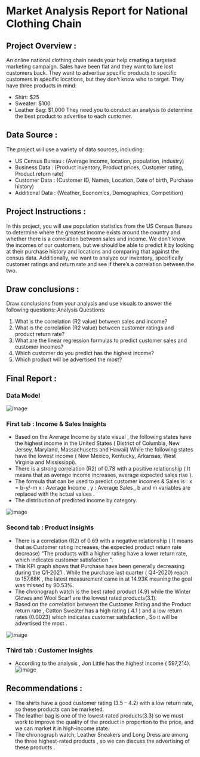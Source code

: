 # Market Analysis Report for National Clothing Chain

## Project Overview :
An online national clothing chain needs your help creating a targeted marketing campaign. Sales have been flat and they want to lure lost customers back. They want to advertise specific products to specific customers in specific locations, but they don’t know who to target. They have three products in mind:
 * Shirt: $25
 * Sweater: $100
 * Leather Bag: $1,000
They need you to conduct an analysis to determine the best product to advertise to each customer.

## Data Source :
The project will use a variety of data sources, including:
 * US Census Bureau : (Average income, location, population, industry)
 * Business Data : (Product inventory, Product prices, Customer rating, Product return rate)
 * Customer Data : (Customer ID, Names, Location, Date of birth, Purchase history)
 * Additional Data : (Weather, Economics, Demographics, Competition)

## Project Instructions :
In this project, you will use population statistics from the US Census Bureau to determine where the greatest income exists around the country and whether there is a correlation between sales and income. We don’t know the incomes of our customers, but we should be able to predict it by looking at their purchase history and locations and comparing that against the census data. Additionally, we want to analyze our inventory, specifically customer ratings and return rate and see if there’s a correlation between the two.

## Draw conclusions :
Draw conclusions from your analysis and use visuals to answer the following questions:
Analysis Questions:
  1. What is the correlation (R2 value) between sales and income?
  2. What is the correlation (R2 value) between customer ratings and product return rate?
  3. What are the linear regression formulas to predict customer sales and customer incomes?
  4. Which customer do you predict has the highest income?
  5. Which product will be advertised the most?

## Final Report :

 ### Data Model 
![image](https://github.com/Marah-At/National_Clothing_Chain-Report/assets/121014215/603cfe1b-5ce6-410e-914c-589fb0437acd)

 ### First tab : Income & Sales Insights 

  * Based on the Average Income by state visual , the following states have the highest income in the United States ( District of Columbia, New Jersey, Maryland, Massachusetts and Hawaii)
    While the following states have the lowest income ( New Mexico, Kentucky, Arkansas, West Virginia and Mississippi).
  * There is a strong correlation (R2) of 0.78 with a positive relationship ( It means that as average income increases, average expected sales rise ).
  * The formula that can be used to predict customer incomes & Sales is :   x = b-y/-m
    x : Average Income , y : Average Sales , b and m variables are replaced with the actual values .
  * The distribution of predicted income by category.

![image](https://github.com/Marah-At/National_Clothing_Chain-Report/assets/121014215/6557a6a0-8baf-4cfc-9da0-4d4a7dedecbd)

 ### Second tab : Product Insights

  * There is a correlation (R2) of 0.69 with a negative relationship ( It means that as Customer rating increases, the expected product return rate decrease)
    "The products with a higher rating have a lower return rate, which indicates customer satisfaction ".
  * This KPI graph shows that Purchase have been generally decreasing during the Q1-2021 . While the purchase last quarter ( Q4-2020) reach to 157.68K , the latest measurement came in at 
    14.93K meaning the goal was missed by 90.53%.
  *	The chronograph watch is the best rated product (4.9) while the Winter Gloves and Wool Scarf are the lowest rated products(3.1).
  *	Based on the correlation between the Customer Rating and the Product return rate , Cotton Sweater has a high rating ( 4.1 ) and a low return rates (0.0023)
    which indicates customer satisfaction , So it will be advertised the most .

![image](https://github.com/Marah-At/National_Clothing_Chain-Report/assets/121014215/97114eb9-8ea4-4ba9-a30d-d7978f98a0d0)

 ### Third tab : Customer Insights 

  * According to the analysis , Jon Little has the highest Income ( 597,214).
![image](https://github.com/Marah-At/National_Clothing_Chain-Report/assets/121014215/24ff0cfb-559b-45fd-b19d-c246b1de7a93)

## Recommendations :

  * The shirts have a good customer rating (3.5 – 4.2) with a low return rate, so these products can be marketed.
  * The leather bag is one of the lowest-rated products(3.3) so we must work to improve the quality of the product in proportion to the price, and we can market it in high-income state.
  * The chronograph watch, Leather Sneakers and Long Dress are among the three highest-rated products , so we can discuss the advertising of these products .







